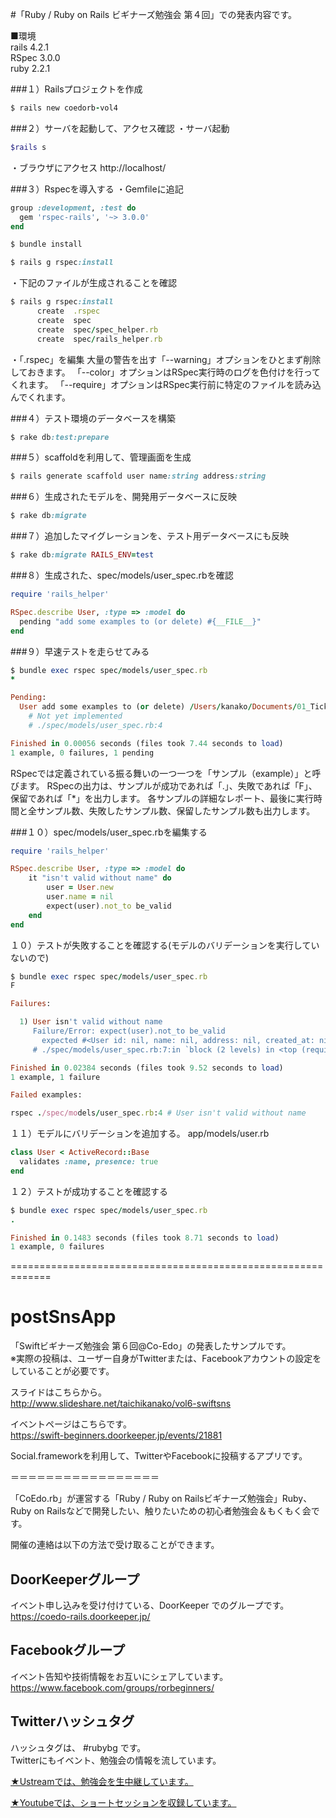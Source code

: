 #「Ruby / Ruby on Rails ビギナーズ勉強会 第４回」での発表内容です。

■環境  
rails 4.2.1  
RSpec 3.0.0  
ruby 2.2.1  

###１）Railsプロジェクトを作成
```lang:.rb
$ rails new coedorb-vol4
```
###２）サーバを起動して、アクセス確認
・サーバ起動
```lang:.rb
$rails s
```
・ブラウザにアクセス
http://localhost/

###３）Rspecを導入する
・Gemfileに追記
```lang:.rb
group :development, :test do
  gem 'rspec-rails', '~> 3.0.0'
end
```
```lang:.rb
$ bundle install
```
```lang:.rb
$ rails g rspec:install
```
・下記のファイルが生成されることを確認
```lang:.rb
$ rails g rspec:install
      create  .rspec
      create  spec
      create  spec/spec_helper.rb
      create  spec/rails_helper.rb
```

・「.rspec」を編集
大量の警告を出す「--warning」オプションをひとまず削除しておきます。
「--color」オプションはRSpec実行時のログを色付けを行ってくれます。
「--require」オプションはRSpec実行前に特定のファイルを読み込んでくれます。

###４）テスト環境のデータベースを構築
```lang:.rb
$ rake db:test:prepare
```
###５）scaffoldを利用して、管理画面を生成
```lang:.rb
$ rails generate scaffold user name:string address:string
```
###６）生成されたモデルを、開発用データベースに反映
```lang:.rb
$ rake db:migrate
```
###７）追加したマイグレーションを、テスト用データベースにも反映
```lang:.rb
$ rake db:migrate RAILS_ENV=test
```
###８）生成された、spec/models/user_spec.rbを確認
```lang:.rb
require 'rails_helper'

RSpec.describe User, :type => :model do
  pending "add some examples to (or delete) #{__FILE__}"
end
```
###９）早速テストを走らせてみる
```lang:.rb
$ bundle exec rspec spec/models/user_spec.rb
*

Pending:
  User add some examples to (or delete) /Users/kanako/Documents/01_TickleCode/01_doc/02_rails4.2.1/coedorb-vol4/spec/models/user_spec.rb
    # Not yet implemented
    # ./spec/models/user_spec.rb:4

Finished in 0.00056 seconds (files took 7.44 seconds to load)
1 example, 0 failures, 1 pending
```
RSpecでは定義されている振る舞いの一つ一つを「サンプル（example）」と呼びます。
RSpecの出力は、サンプルが成功であれば「.」、失敗であれば「F」、保留であれば「*」を出力します。
各サンプルの詳細なレポート、最後に実行時間と全サンプル数、失敗したサンプル数、保留したサンプル数も出力します。

###１０）spec/models/user_spec.rbを編集する
```lang:.rb
require 'rails_helper'

RSpec.describe User, :type => :model do
    it "isn't valid without name" do
        user = User.new
        user.name = nil
        expect(user).not_to be_valid
    end
end
```
１０）テストが失敗することを確認する(モデルのバリデーションを実行していないので)
```lang:.rb
$ bundle exec rspec spec/models/user_spec.rb
F

Failures:

  1) User isn't valid without name
     Failure/Error: expect(user).not_to be_valid
       expected #<User id: nil, name: nil, address: nil, created_at: nil, updated_at: nil> not to be valid
     # ./spec/models/user_spec.rb:7:in `block (2 levels) in <top (required)>'

Finished in 0.02384 seconds (files took 9.52 seconds to load)
1 example, 1 failure

Failed examples:

rspec ./spec/models/user_spec.rb:4 # User isn't valid without name
```

１１）モデルにバリデーションを追加する。    app/models/user.rb
```lang:.rb
class User < ActiveRecord::Base
  validates :name, presence: true
end
```
１２）テストが成功することを確認する
```lang:.rb
$ bundle exec rspec spec/models/user_spec.rb
.

Finished in 0.1483 seconds (files took 8.71 seconds to load)
1 example, 0 failures
```

=============================================================
# postSnsApp
「Swiftビギナーズ勉強会 第６回@Co-Edo」の発表したサンプルです。  
※実際の投稿は、ユーザー自身がTwitterまたは、Facebookアカウントの設定をしていることが必要です。  

スライドはこちらから。  
http://www.slideshare.net/taichikanako/vol6-swiftsns  

イベントページはこちらです。  
https://swift-beginners.doorkeeper.jp/events/21881

Social.frameworkを利用して、TwitterやFacebookに投稿するアプリです。

＝＝＝＝＝＝＝＝＝＝＝＝＝＝＝＝＝ 

「CoEdo.rb」が運営する「Ruby / Ruby on Railsビギナーズ勉強会」Ruby、Ruby on Railsなどで開発したい、触りたいための初心者勉強会＆もくもく会です。

開催の連絡は以下の方法で受け取ることができます。 

## DoorKeeperグループ 
イベント申し込みを受け付けている、DoorKeeper でのグループです。  
https://coedo-rails.doorkeeper.jp/

## Facebookグループ
イベント告知や技術情報をお互いにシェアしています。   
https://www.facebook.com/groups/rorbeginners/

## Twitterハッシュタグ 
ハッシュタグは、 #rubybg です。   
Twitterにもイベント、勉強会の情報を流しています。 

 [★Ustreamでは、勉強会を生中継しています。](http://www.ustream.tv/channel/ruby-ruby-on-rails-%E3%83%93%E3%82%AE%E3%83%8A%E3%83%BC%E3%82%BA%E5%80%B6%E6%A5%BD%E9%83%A8)

 [★Youtubeでは、ショートセッションを収録しています。](https://www.youtube.com/playlist?list=PL2ojdc4KhtHniIyIUx3AdO621ydzz5zpP)


　　


